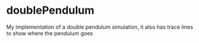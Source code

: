 # doublePendulum
My implementation of a double pendulum simulation, it also has trace lines to show where the pendulum goes
